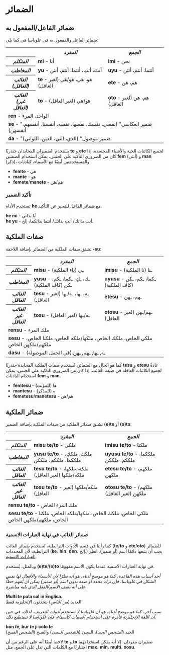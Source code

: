 <h1>الضمائر</h1>
<p>
</p>
<h2>ضمائر الفاعل/المفعول به</h2>
<p>ضمائر الفاعل والمفعول به في غلوباسا هي كما يلي:</p>
<table style="width:100%">
	<tbody>
		<tr>
			<td></td>
			<th><b><i>المفرد</i></b></th>
			<th><b><i>الجمع</i></b></th>
		</tr>
		<tr>
			<th><b><i>المتكلم</i></b></th>
			<td><b>mi</b> - أنا</td>
			<td><b>imi</b> - نحن</td>
		</tr>
		<tr>
			<th><b><i>المخاطب</i></b></th>
			<td><b>yu</b> - أنتَ، أنتِ، أنتما، أنتم، أنتن</td>
			<td><b>uyu</b> - أنتما، أنتم، أنتن</td>
		</tr>
		<tr>
			<th><b><i>الغائب<br />(العاقل)</i></b></th>
			<td><b>te</b> - هو، هي، هو/هي (لغير العاقل)</td>
			<td><b>ete</b> - هم، هن</td>
		</tr>
		<tr>
			<th><b><i>الغائب<br />(غير العاقل)</i></b></th>
			<td><b>to</b> - هو/هي (لغير العاقل)</td>
			<td><b>oto</b> - هم، هن (لغير العاقل)</td>
		</tr>
		<tr>
			<td colspan="3"><b>ren</b> - الواحد، المرء</td>
		</tr>
		<tr>
			<td colspan="3"><b>se</b> - "ضمير انعكاسي" (نفسي، نفسك، نفسها، نفسه، أنفسنا، أنفسهم، أنفسهن) </td>
		</tr>
		<tr>
			<td colspan="3"><b>da</b> - "ضمير موصول" (الذي، التي، الذين، اللواتي)</td>
		</tr>
	</tbody>
</table>
<p>يستخدم الضميران المحايدان جندريًا <strong>te</strong> و <strong>ete</strong> لجميع الكائنات الحية والأشياء المجسدة.
	إذا كان من الضروري التأكيد على الجنس، يمكن استخدام الصفتين <strong>fem</strong> (أنثى) و <strong>man</strong> (ذكر)،
	والمستخدمتين أيضًا مع الأسماء، كبادئات.</p>
<ul>
	<li><strong>femte</strong> - هي</li>
	<li><strong>mante</strong> - هو</li>
	<li><strong>femete</strong>/<strong>manete</strong> - هم/هن</li>
</ul>
<h3>تأكيد الضمير</h3>
<p>تستخدم الأداة <strong>he</strong> مع ضمائر الفاعل للتعبير عن التأكيد.</p>
<p><strong>he mi</strong> - أنا بذاتي<br />
	<strong>he yu</strong> - أنت بذاتك/ أنتِ بذاتك/ أنتما بذاتكما، إلخ.
</p>
<h2>صفات الملكية <span id="suyali_sifalexi"></span></h2>
<p>تشتق صفات الملكية من الضمائر بإضافة اللاحقة <strong>-su</strong>:</p>
<table style="width:100%">
	<tbody>
		<tr>
			<td></td>
			<th><b><i>المفرد</i></b></th>
			<th><b><i>الجمع</i></b></th>
		</tr>
		<tr>
			<th><b><i>المتكلم</i></b></th>
			<td><b>misu</b> - ـي (ياء الملكية)</td>
			<td><b>imisu</b> - ـنا (نا الملكية)</td>
		</tr>
		<tr>
			<th><b><i>المخاطب</i></b></th>
			<td><b>yusu</b> - ـك، ـكِ، ـكما، ـكم، ـكن (كاف الملكية)</td>
			<td><b>uyusu</b> - ـكما، ـكم، ـكن (كاف الملكية)</td>
		</tr>
		<tr>
			<th><b><i>الغائب<br />العاقل</i></b></th>
			<td><b>tesu</b> - ـه، ـها، ـه/ـها (لغير العاقل)</td>
			<td><b>etesu</b> - ـهم، ـهن</td>
		</tr>
		<tr>
			<th><b><i>الغائب<br />غير العاقل</i></b></th>
			<td><b>tosu</b> - ـه/ـها (لغير العاقل)</td>
			<td><b>otosu</b> - ـهم/ـهن (لغير العاقل)</td>
		</tr>
		<tr>
			<td colspan="3"><b>rensu</b> - ملك المرء</td>
		</tr>
		<tr>
			<td colspan="3"><b>sesu</b> - ملكي الخاص، ملكك الخاص، ملكها/ملكه الخاص، ملكنا الخاص، ملكهم/ملكهن الخاص </td>
		</tr>
		<tr>
			<td colspan="3"><b>dasu</b> - (في الجمل الموصولة) ـه, ـها, ـهم, ـهن </td>
		</tr>
	</tbody>
</table>
<p>كما هو الحال مع الضمائر، تُستخدم صفات الملكية المحايدة جندريًا <strong>tesu</strong> و <strong>etesu</strong> عادةً
	لجميع الكائنات العاقلة في صيغة الغائب. إذا كان من الضروري التأكيد على الجنس، يمكن استخدام البادئات
	<strong>fem</strong> و <strong>man</strong>.</p>
<ul>
	<li><strong>femtesu</strong> - ها (للمؤنث)</li>
	<li><strong>mantesu</strong> - ه (للمذكر)</li>
	<li><strong>femetesu</strong>/<strong>manetesu</strong> - هم/هن</li>
</ul>
<h2>ضمائر الملكية</h2>
<p>تشتق ضمائر الملكية من صفات الملكية بإضافة الضمير <strong>(e)te</strong> أو <strong>(o)to</strong>:</p>
<table style="width:100%">
	<tbody>
		<tr>
			<td></td>
			<th><b><i>المفرد</i></b></th>
			<th><b><i>الجمع</i></b></th>
		</tr>
		<tr>
			<th><b><i>المتكلم</i></b></th>
			<td><b>misu te/to</b> - ملكي</td>
			<td><b>imisu te/to</b> - ملكنا</td>
		</tr>
		<tr>
			<th><b><i>المخاطب</i></b></th>
			<td><b>yusu te/to</b> - ملكك، ملككِ، ملككما، ملككم، ملككن</td>
			<td><b>uyusu te/to</b> - ملككما، ملككم، ملككن</td>
		</tr>
		<tr>
			<th><b><i>الغائب<br />العاقل</i></b></th>
			<td><b>tesu te/to</b> - ملكه، ملكها، ملكه/ملكها (لغير العاقل)</td>
			<td><b>etesu te/to</b> - ملكهم، ملكهن</td>
		</tr>
		<tr>
			<th><b><i>الغائب<br />غير العاقل</i></b></th>
			<td><b>tosu te/to</b> - ملكه/ملكها (لغير العاقل)</td>
			<td><b>otosu te/to</b> - ملكهم/ملكهن (لغير العاقل)</td>
		</tr>
		<tr>
			<td colspan="3"><b>rensu te/to</b> - ملك المرء الخاص</td>
		</tr>
		<tr>
			<td colspan="3"><b>sesu te/to</b> - ملكي الخاص، ملكك الخاص، ملكها/ملكه الخاص، ملكنا الخاص، ملكهم/ملكهن الخاص
			</td>
		</tr>
	</tbody>
</table>
<h3>ضمائر الغائب في نهاية العبارات الاسمية</h3>
<p>كما رأينا في قسم الأدوات الترابطية، تُستخدم ضمائر الغائب (<strong>te</strong>/<strong>to</strong> و
	<strong>ete</strong>/<strong>oto</strong>) للضمائر الترابطية، لأن المحددات (<strong>ke</strong>،
	<strong>hin</strong>، <strong>den</strong>، إلخ.) يجب أن يتبعها دائمًا اسم (أو ضمير). انظر <a
		href="./jumlemonli-estrutur.html#pornamelexi_in_namelexili_jumlemon">العبارات الاسمية</a>.</p>
<p>وبالمثل، يُستخدم <strong>(e)te</strong>/<strong>(o)to</strong> في نهاية العبارات الاسمية عندما يكون الاسم مفهومًا.
</p>
<p><em>أحد أسباب هذه القاعدة، كما هو موضح أدناه، هو أنه نظرًا لأن الأسماء والأفعال لها نفس الشكل في غلوباسا، فإن ترك
		محدد أو صفة بدون اسم (أو ضمير) يمكن أن يُفهم خطأً على أنه يصف الاسم/الفعل الذي يليه مباشرة.</em></p>
<p><strong>Multi <em>te</em> pala sol in Englisa.</strong><br /> العديد (<em>من الناس</em>) يتحدثون الإنجليزية فقط.</p>
<p><em>سبب آخر، كما هو موضح أدناه، هو أن غلوباسا لا تستخدم أدوات التعريف. لذلك، في حين أن اللغة الإنجليزية قادرة على
		استخدام الصفات كأسماء، فإن غلوباسا لا تستطيع ذلك.</em></p>
<p><strong>bon <em>te</em>, bur <em>te</em> ji colo <em>te</em></strong><br /> الجيد (<em>الشخص الجيد</em>)، السيئ
	(<em>الشخص السيئ</em>) والقبيح (<em>الشخص القبيح</em>)</p>
<p>لاحظ أيضًا أنه على الرغم من أن <strong>te</strong> و <strong>to</strong> ضميران مفردان، إلا أنه يمكن استخدامهما
	اختياريًا مع الكلمات التي تدل على الجمع، مثل <strong>max</strong>، <strong>min</strong>، <strong>multi</strong>،
	<strong>xosu</strong>.</p>
<p></p>

